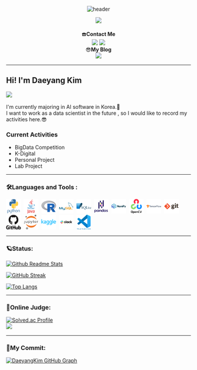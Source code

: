 <div align = "center">
  
![header](https://capsule-render.vercel.app/api?type=waving&color=timeAuto&height=250&section=header&text=DaeyangKim%20&fontSize=90&fontColor=#ffffff)

</div>

<div id = "header" align = "center">
  <img src = "https://media.giphy.com/media/du3J3cXyzhj75IOgvA/giphy.gif" width="100" />
</div>

<br>
<div align = "center">
    ☎️<b>Contact Me  </b> <br>
    <a href="mailto:daeyangkim124@gmail.com"><img src="https://img.shields.io/badge/Gmail-D14836?style=for-the-badge&logo=gmail&logoColor=white"/></a>
    <a href="https://www.linkedin.com/in/daeyang-kim-80924a279/"><img src="https://img.shields.io/badge/LinkedIn-0077B5?style=for-the-badge&logo=linkedin&logoColor=white"/></a>
    <br>
    😎<b>My Blog </b>
    <br>
    <a href="https://velog.io/@kenken01"><img src="https://img.shields.io/badge/Velog-20C997?style=flat-square&logo=Velog&logoColor=white"/> </a>
</div>

---

## Hi! I'm Daeyang Kim
<img src = "https://media.giphy.com/media/qy0iwNjQaU5OM/giphy.gif" width = "150" />

I'm currently majoring in AI software in Korea.🎲  
I want to work as a data scientist in the future , so I would like to record my activities here.😎

### Current Activities

  - BigData Competition
  - K-Digital
  - Personal Project
  - Lab Project

--- 

### 🛠️Languages and Tools :
<div>
  <img src="https://github.com/devicons/devicon/blob/master/icons/python/python-original-wordmark.svg" title="Python" alt="Python" width="40" height="40"/>&nbsp;
  <img src="https://github.com/devicons/devicon/blob/master/icons/java/java-original-wordmark.svg" title="java" alt="java" width="40" height="40"/>&nbsp;
  <img src="https://github.com/devicons/devicon/blob/master/icons/r/r-original.svg" title="r" alt="r" width="40" height="40"/>&nbsp;
  <img src="https://github.com/devicons/devicon/blob/master/icons/mysql/mysql-original-wordmark.svg" title="mysql" alt="mysql" width="40" height="40"/>&nbsp;
  <img src="https://github.com/devicons/devicon/blob/master/icons/sqlite/sqlite-original-wordmark.svg" title="sqlite" alt="sqlite" width="40" height="40"/>&nbsp;
  <img src="https://github.com/devicons/devicon/blob/master/icons/pandas/pandas-original-wordmark.svg" title="pandas" alt="pandas" width="40" height="40"/>&nbsp;
  <img src="https://github.com/devicons/devicon/blob/master/icons/numpy/numpy-original-wordmark.svg" title="numpy" alt="numpy" width="40" height="40"/>&nbsp;
  <img src="https://github.com/devicons/devicon/blob/master/icons/opencv/opencv-original-wordmark.svg" title="opencv" alt="opencv" width="40" height="40"/>&nbsp;
  <img src="https://github.com/devicons/devicon/blob/master/icons/tensorflow/tensorflow-original-wordmark.svg" title="tensorflow" alt="tensorflow" width="40" height="40"/>&nbsp;
  <img src="https://github.com/devicons/devicon/blob/master/icons/git/git-original-wordmark.svg" title="git" alt="git" width="40" height="40"/>&nbsp;
  <img src="https://github.com/devicons/devicon/blob/master/icons/github/github-original-wordmark.svg" title="github" alt="github" width="40" height="40"/>&nbsp;
  <img src="https://github.com/devicons/devicon/blob/master/icons/jupyter/jupyter-original-wordmark.svg" title="jupyter" alt="jupyter" width="40" height="40"/>&nbsp;
  <img src="https://github.com/devicons/devicon/blob/master/icons/kaggle/kaggle-original-wordmark.svg" title="kaggle" alt="kaggle" width="40" height="40"/>&nbsp;
  <img src="https://github.com/devicons/devicon/blob/master/icons/slack/slack-original-wordmark.svg" title="slack" alt="slack" width="40" height="40"/>&nbsp;
  <img src="https://github.com/devicons/devicon/blob/master/icons/vscode/vscode-original-wordmark.svg" title="vscode" alt="vscode" width="40" height="40"/>&nbsp;
</div>

---

### 🪐Status:

[![Github Readme Stats](https://github-readme-stats.vercel.app/api?username=Dae-yangKim&count_private=true&show_icons=true&theme=vision-friendly-dark)](https://github.com/anuraghazra/github-readme-stats)

[![GitHub Streak](http://github-readme-streak-stats.herokuapp.com?user=Dae-yangKim&theme=dark)](https://git.io/streak-stats)

[![Top Langs](https://github-readme-stats.vercel.app/api/top-langs/?username=Dae-yangKim&layout=compact&theme=vision-friendly-dark)](https://github.com/anuraghazra/github-readme-stats)

---

### 🤖Online Judge:

[![Solved.ac Profile](http://mazassumnida.wtf/api/v2/generate_badge?boj=akswhr123)](https://solved.ac/akswhr123/)  
<img src="http://mazandi.herokuapp.com/api?handle=akswhr123&theme=Cold">

---

### 🤖My Commit:

[![DaeyangKim GitHub Graph](https://github-readme-activity-graph.vercel.app/graph?username=Dae-yangKim&theme=react-dark)](https://github.com/Dae-yangKim)
